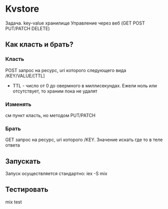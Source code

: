 # Kvstore
Задача. key-value хранилище
Управление через веб (GET POST PUT/PATCH DELETE)

## Как класть и брать?
### Класть
POST запрос на ресурс, uri которого следующего вида /KEY/VALUE/[TTL]
  * TTL - число от 0 до овермного в миллисекундах. Ежели ноль или отсутствует, то храним пока не удалят

### Изменять
см пункт класть, но методом PUT/PATCH

### Брать
GET запрос на ресурс, uri которого /KEY. Значение искать где то в теле ответа

## Запускать
Запуск осуществляется стандартно: iex -S mix

## Тестировать
mix test
